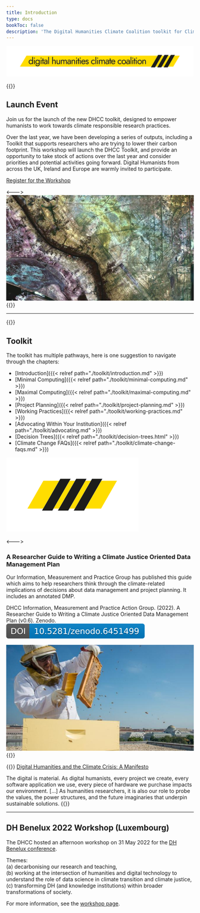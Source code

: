 ```yaml
---
title: Introduction
type: docs
bookToc: false
description: 'The Digital Humanities Climate Coalition toolkit for Climate Justice in humanities research.'
---
```


![The Digital Humanities Climate Coalition](DCHH_FINAL_LOWER_CASE_HAZARD.png)


{{<columns>}}
## Launch Event

Join us for the launch of the new DHCC toolkit, designed to empower humanists to work towards climate responsible research practices.

Over the last year, we have been developing a series of outputs, including a Toolkit that supports researchers who are trying to lower their carbon footprint. This workshop will launch the DHCC Toolkit, and provide an opportunity to take stock of actions over the last year and consider priorities and potential activities going forward. Digital Humanists from across the UK, Ireland and Europe are warmly invited to participate.

[Register for the Workshop](https://www.eventbrite.co.uk/e/digital-humanities-climate-coalition-tool-kit-launch-and-next-steps-tickets-418935967757)

<--->
[![aerial image of al-basrah](usgs-vbLuKHsYIE4-unsplash.jpg)](https://en.wikipedia.org/wiki/Basra#Climate)
{{</columns>}}

---

{{<columns>}}
## Toolkit

The toolkit has multiple pathways, here is one suggestion to navigate through the chapters:

- [Introduction]({{< relref path="./toolkit/introduction.md" >}})
- [Minimal Computing]({{< relref path="./toolkit/minimal-computing.md" >}})
- [Maximal Computing]({{< relref path="./toolkit/maximal-computing.md" >}})
- [Project Planning]({{< relref path="./toolkit/project-planning.md" >}})
- [Working Practices]({{< relref path="./toolkit/working-practices.md" >}})
- [Advocating Within Your Institution]({{< relref path="./toolkit/advocating.md" >}})
- [Decision Trees]({{< relref path="./toolkit/decision-trees.html" >}})
- [Climate Change FAQs]({{< relref path="./toolkit/climate-change-faqs.md" >}})

![DHCC.jpg](DCHH_FINAL_HAZARD.png)

<--->

### A Researcher Guide to Writing a Climate Justice Oriented Data Management Plan

Our Information, Measurement and Practice Group has published this guide which aims to help researchers think through the climate-related implications of decisions about data management and project planning.  It includes an annotated DMP.

DHCC Information, Measurement and Practice Action Group. (2022). A Researcher Guide to Writing a Climate Justice Oriented Data Management Plan (v0.6). Zenodo. [![button](./zenodo.6451499.svg)](https://doi.org/10.5281/zenodo.6451499)

![Beekeeper](beekeeper.jpg)
{{</columns>}}



{{<hint info>}}
[Digital Humanities and the Climate Crisis: A Manifesto](https://dhc-barnard.github.io/envdh/)

The digital is material. As digital humanists, every project we create, every software application we use, every piece of hardware we purchase impacts our environment. [...] As humanities researchers, it is also our role to probe the values, the power structures, and the future imaginaries that underpin sustainable solutions.
{{</hint>}}

---

## DH Benelux 2022 Workshop (Luxembourg)

The DHCC hosted an afternoon workshop on 31 May 2022 for the [DH Benelux conference](https://2022.dhbenelux.org/).

Themes: \
(a) decarbonising our research and teaching,\
(b) working at the intersection of humanities and digital technology to understand the role of data science in climate transition and climate justice,\
(c) transforming DH (and knowledge institutions) within broader transformations of society.

For more information, see the [workshop page](https://sas-dhrh.github.io/dhcc-toolkit/toolkit/dh-benelux-workshop-2022.html).
